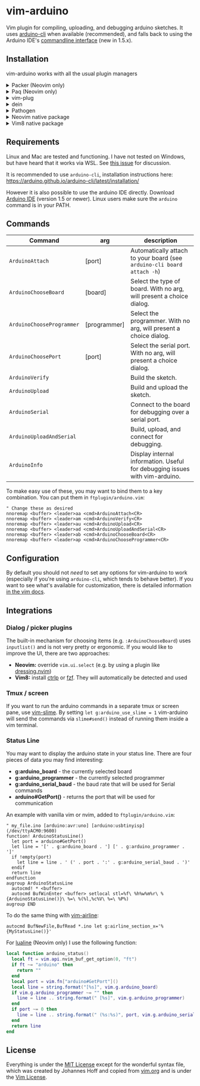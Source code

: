 # vim-arduino

Vim plugin for compiling, uploading, and debugging arduino sketches. It uses
[arduino-cli](https://arduino.github.io/arduino-cli/latest/) when available
(recommended), and falls back to using the Arduino IDE's [commandline
interface](https://github.com/arduino/Arduino/blob/master/build/shared/manpage.adoc)
(new in 1.5.x).

## Installation

vim-arduino works with all the usual plugin managers

<details>
  <summary>Packer (Neovim only)</summary>

```lua
require('packer').startup(function()
    use {'stevearc/vim-arduino'}
end)
```

</details>

<details>
  <summary>Paq (Neovim only)</summary>

```lua
require "paq" {
    {'stevearc/vim-arduino'};
}
```

</details>

<details>
  <summary>vim-plug</summary>

```vim
Plug 'stevearc/vim-arduino'
```

</details>

<details>
  <summary>dein</summary>

```vim
call dein#add('stevearc/vim-arduino')
```

</details>

<details>
  <summary>Pathogen</summary>

```sh
git clone --depth=1 https://github.com/stevearc/vim-arduino.git ~/.vim/bundle/
```

</details>

<details>
  <summary>Neovim native package</summary>

```sh
git clone --depth=1 https://github.com/stevearc/vim-arduino.git \
  "${XDG_DATA_HOME:-$HOME/.local/share}"/nvim/site/pack/vim-arduino/start/vim-arduino
```

</details>

<details>
  <summary>Vim8 native package</summary>

```sh
git clone --depth=1 https://github.com/stevearc/vim-arduino.git \
  "$HOME"/.vim/pack/vim-arduino/start/vim-arduino
```

</details>

## Requirements

Linux and Mac are tested and functioning. I have not tested on Windows, but have
heard that it works via WSL. See [this
issue](https://github.com/stevearc/vim-arduino/issues/4) for discussion.

It is recommended to use `arduino-cli`, installation instructions here: https://arduino.github.io/arduino-cli/latest/installation/

However it is also possible to use the arduino IDE directly. Download [Arduino
IDE](https://www.arduino.cc/en/Main/Software) (version 1.5 or newer). Linux
users make sure the `arduino` command is in your PATH.

## Commands

| Command                   | arg          | description                                                                 |
| ------------------------- | ------------ | --------------------------------------------------------------------------- |
| `ArduinoAttach`           | [port]       | Automatically attach to your board (see `arduino-cli board attach -h`)      |
| `ArduinoChooseBoard`      | [board]      | Select the type of board. With no arg, will present a choice dialog.        |
| `ArduinoChooseProgrammer` | [programmer] | Select the programmer. With no arg, will present a choice dialog.           |
| `ArduinoChoosePort`       | [port]       | Select the serial port. With no arg, will present a choice dialog.          |
| `ArduinoVerify`           |              | Build the sketch.                                                           |
| `ArduinoUpload`           |              | Build and upload the sketch.                                                |
| `ArduinoSerial`           |              | Connect to the board for debugging over a serial port.                      |
| `ArduinoUploadAndSerial`  |              | Build, upload, and connect for debugging.                                   |
| `ArduinoInfo`             |              | Display internal information. Useful for debugging issues with vim-arduino. |

To make easy use of these, you may want to bind them to a key combination. You
can put them in `ftplugin/arduino.vim`:

```vim
" Change these as desired
nnoremap <buffer> <leader>aa <cmd>ArduinoAttach<CR>
nnoremap <buffer> <leader>am <cmd>ArduinoVerify<CR>
nnoremap <buffer> <leader>au <cmd>ArduinoUpload<CR>
nnoremap <buffer> <leader>ad <cmd>ArduinoUploadAndSerial<CR>
nnoremap <buffer> <leader>ab <cmd>ArduinoChooseBoard<CR>
nnoremap <buffer> <leader>ap <cmd>ArduinoChooseProgrammer<CR>
```

## Configuration

By default you should not _need_ to set any options for vim-arduino to work
(especially if you're using `arduino-cli`, which tends to behave better). If
you want to see what's available for customization, there is detailed
information [in the vim docs](https://github.com/stevearc/vim-arduino/blob/master/doc/arduino.txt).

## Integrations

### Dialog / picker plugins

The built-in mechanism for choosing items (e.g. `:ArduinoChooseBoard`) uses
`inputlist()` and is not very pretty or ergonomic. If you would like to improve
the UI, there are two approaches:

- **Neovim:** override `vim.ui.select` (e.g. by using a plugin like [dressing.nvim](https://github.com/stevearc/dressing.nvim))
- **Vim8:** install [ctrlp](https://github.com/ctrlpvim/ctrlp.vim) or [fzf](https://github.com/junegunn/fzf.vim). They will automatically be detected and used

### Tmux / screen

If you want to run the arduino commands in a separate tmux or screen pane, use
[vim-slime](https://github.com/jpalardy/vim-slime). By setting `let g:arduino_use_slime = 1` vim-arduino will send the commands via `slime#send()` instead of running them inside a vim terminal.

### Status Line

You may want to display the arduino state in your status line. There are four
pieces of data you may find interesting:

- **g:arduino_board** - the currently selected board
- **g:arduino_programmer** - the currently selected programmer
- **g:arduino_serial_baud** - the baud rate that will be used for Serial commands
- **arduino#GetPort()** - returns the port that will be used for communication

An example with vanilla vim or nvim, added to `ftplugin/arduino.vim`:

```vim
" my_file.ino [arduino:avr:uno] [arduino:usbtinyisp] (/dev/ttyACM0:9600)
function! ArduinoStatusLine()
  let port = arduino#GetPort()
  let line = '[' . g:arduino_board . '] [' . g:arduino_programmer . ']'
  if !empty(port)
    let line = line . ' (' . port . ':' . g:arduino_serial_baud . ')'
  endif
  return line
endfunction
augroup ArduinoStatusLine
  autocmd! * <buffer>
  autocmd BufWinEnter <buffer> setlocal stl=%f\ %h%w%m%r\ %{ArduinoStatusLine()}\ %=\ %(%l,%c%V\ %=\ %P%)
augroup END
```

To do the same thing with [vim-airline](https://github.com/vim-airline/vim-airline):

```vim
autocmd BufNewFile,BufRead *.ino let g:airline_section_x='%{MyStatusLine()}'
```

For [lualine](https://github.com/nvim-lualine/lualine.nvim) (Neovim only) I use
the following function:

```lua
local function arduino_status()
  local ft = vim.api.nvim_buf_get_option(0, "ft")
  if ft ~= "arduino" then
    return ""
  end
  local port = vim.fn["arduino#GetPort"]()
  local line = string.format("[%s]", vim.g.arduino_board)
  if vim.g.arduino_programmer ~= "" then
    line = line .. string.format(" [%s]", vim.g.arduino_programmer)
  end
  if port ~= 0 then
    line = line .. string.format(" (%s:%s)", port, vim.g.arduino_serial_baud)
  end
  return line
end
```

## License

Everything is under the [MIT
License](https://github.com/stevearc/vim-arduino/blob/master/LICENSE) except for
the wonderful syntax file, which was created by Johannes Hoff and copied from
[vim.org](http://www.vim.org/scripts/script.php?script_id=2654) and is under the
[Vim License](http://vimdoc.sourceforge.net/htmldoc/uganda.html).
